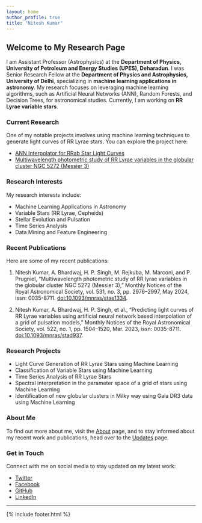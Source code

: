 ```yaml
---
layout: home
author_profile: true
title: "Nitesh Kumar"
---
```


## Welcome to My Research Page

I am Assistant Professor (Astrophysics) at the **Department of Physics, University of Petroleum and Energy Studies (UPES), Deharadun**. I was Senior Research Fellow at the **Department of Physics and Astrophysics, University of Delhi**, specializing in **machine learning applications in astronomy**. My research focuses on leveraging machine learning algorithms, such as Artificial Neural Networks (ANN), Random Forests, and Decision Trees, for astronomical studies. Currently, I am working on **RR Lyrae variable stars**.

### Current Research

One of my notable projects involves using machine learning techniques to generate light curves of RR Lyrae stars. You can explore the project here:

- [ANN Interpolator for RRab Star Light Curves](http://ann-interpolator.web.app/)
- [Multiwavelength photometric study of RR Lyrae variables in the globular cluster NGC 5272 (Messier 3)](https://academic.oup.com/mnras/article/531/3/2976/7681976)

### Research Interests

My research interests include:

- Machine Learning Applications in Astronomy
- Variable Stars (RR Lyrae, Cepheids)
- Stellar Evolution and Pulsation
- Time Series Analysis
- Data Mining and Feature Engineering

### Recent Publications

Here are some of my recent publications:

1. Nitesh Kumar, A. Bhardwaj, H. P. Singh, M. Rejkuba, M. Marconi, and P. Prugniel, “Multiwavelength photometric study of RR lyrae variables in the globular cluster NGC 5272 (Messier 3),” Monthly Notices of the Royal Astronomical Society, vol. 531, no. 3, pp. 2976–2997, May 2024, issn: 0035-8711. [doi:10.1093/mnras/stae1334](https://doi.org/10.1093/mnras/stae1334). 

2. Nitesh Kumar, A. Bhardwaj, H. P. Singh, et al., “Predicting light curves of RR Lyrae variables using artificial neural network based interpolation of a grid of pulsation models,” Monthly Notices of the Royal Astronomical Society, vol. 522, no. 1, pp. 1504–1520, Mar. 2023, issn: 0035-8711.  [doi:10.1093/mnras/stad937](https://doi.org/10.1093/mnras/stad937).

### Research Projects
- Light Curve Generation of RR Lyrae Stars using Machine Learning
- Classification of Variable Stars using Machine Learning
- Time Series Analysis of RR Lyrae Stars
- Spectral interpretation in the parameter space of a grid of stars using Machine Learning
- Identification of new globular clusters in Milky way using Gaia DR3 data using Machine Learning

### About Me

To find out more about me, visit the [About](about.md) page, and to stay informed about my recent work and publications, head over to the [Updates](update.md) page.

### Get in Touch

Connect with me on social media to stay updated on my latest work:

- [Twitter](http://www.twitter.com/astro_nitesh)
- [Facebook](http://www.facebook.com/Nits874)
- [GitHub](http://www.github.com/niteshchandra039)
- [LinkedIn](http://www.linkedin.com/in/astro-nitesh)


---

{% include footer.html %}
